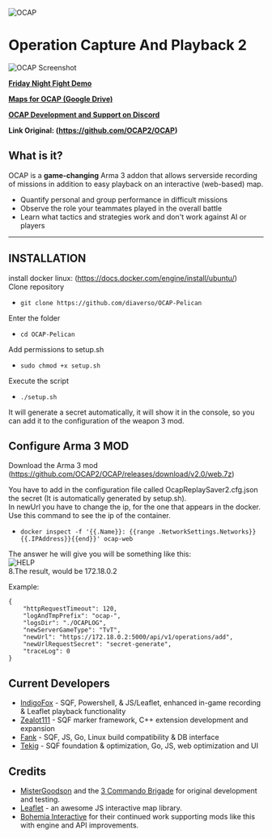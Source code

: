 ![OCAP](https://i.imgur.com/4Z16B8J.png)

# **Operation Capture And Playback 2**

![OCAP Screenshot](https://i.imgur.com/vIVW4BD.png)

**[Friday Night Fight Demo](http://aar.fridaynightfight.org/)**

**[Maps for OCAP (Google Drive)](https://drive.google.com/drive/folders/1qtT0Fr4Dfwd48ihZNc8YN-xgxHchKoiu)**

**[OCAP Development and Support on Discord](https://discord.gg/r98bDxgZbV)**

**Link Original: (https://github.com/OCAP2/OCAP)**

## What is it?

OCAP is a **game-changing** Arma 3 addon that allows serverside recording of missions in addition to easy playback on an interactive (web-based) map.

- Quantify personal and group performance in difficult missions
- Observe the role your teammates played in the overall battle
- Learn what tactics and strategies work and don't work against AI or players

---

## **INSTALLATION**

install docker linux: (https://docs.docker.com/engine/install/ubuntu/)<br>
Clone repository
-     git clone https://github.com/diaverso/OCAP-Pelican
Enter the folder
-     cd OCAP-Pelican
Add permissions to setup.sh
-     sudo chmod +x setup.sh
Execute the script
-     ./setup.sh
It will generate a secret automatically, it will show it in the console, so you can add it to the configuration of the weapon 3 mod.

## **Configure Arma 3 MOD**
Download the Arma 3 mod<br>
(https://github.com/OCAP2/OCAP/releases/download/v2.0/web.7z)<br>

You have to add in the configuration file called OcapReplaySaver2.cfg.json the secret (It is automatically generated by setup.sh).<br>
In newUrl you have to change the ip, for the one that appears in the docker.<br>
Use this command to see the ip of the container.<br>
-     docker inspect -f '{{.Name}}: {{range .NetworkSettings.Networks}}{{.IPAddress}}{{end}}' ocap-web

The answer he will give you will be something like this:<br>
![HELP](https://imgur.com/iuuwU6K)<br>
8.The result, would be 172.18.0.2<br>

Example: 
```
{
    "httpRequestTimeout": 120,
    "logAndTmpPrefix": "ocap-",
    "logsDir": "./OCAPLOG",
    "newServerGameType": "TvT",
    "newUrl": "https://172.18.0.2:5000/api/v1/operations/add",
    "newUrlRequestSecret": "secret-generate",
    "traceLog": 0
}
```


## Current Developers

* [IndigoFox](https://github.com/indig0fox) - SQF, Powershell, & JS/Leaflet, enhanced in-game recording & Leaflet playback functionality
* [Zealot111](https://github.com/Zealot111) - SQF marker framework, C++ extension development and expansion
* [Fank](https://github.com/Fank) - SQF, JS, Go, Linux build compatibility & DB interface
* [Tekig](https://github.com/tekig) - SQF foundation & optimization, Go, JS, web optimization and UI

## Credits

* [MisterGoodson](https://github.com/jamiegdsn) and the [3 Commando Brigade](http://www.3commandobrigade.com/) for original development and testing.
* [Leaflet](http://leafletjs.com/) - an awesome JS interactive map library.
* [Bohemia Interactive](https://www.bohemia.net/) for their continued work supporting mods like this with engine and API improvements.
